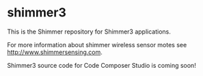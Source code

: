 shimmer3
========

This is the Shimmer repository for Shimmer3 applications.

For more information about shimmer wireless sensor motes see http://www.shimmersensing.com.

Shimmer3 source code for Code Composer Studio is coming soon!
